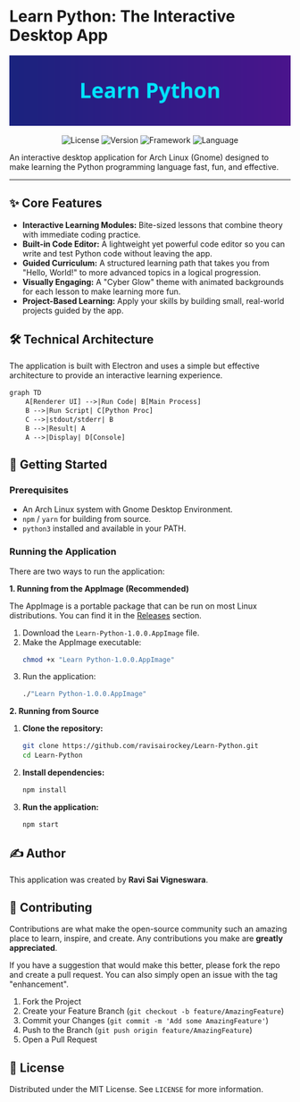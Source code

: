 # Learn Python: The Interactive Desktop App

![Learn Python Banner](./assets/banner.svg)

<p align="center">
  <img src="https://img.shields.io/badge/license-MIT-blue.svg" alt="License">
  <img src="https://img.shields.io/badge/version-1.0.0-brightgreen.svg" alt="Version">
  <img src="https://img.shields.io/badge/framework-Electron-47848f.svg" alt="Framework">
  <img src="https://img.shields.io/badge/language-Python-3776ab.svg" alt="Language">
</p>

An interactive desktop application for Arch Linux (Gnome) designed to make learning the Python programming language fast, fun, and effective.

---

## ✨ Core Features

*   **Interactive Learning Modules:** Bite-sized lessons that combine theory with immediate coding practice.
*   **Built-in Code Editor:** A lightweight yet powerful code editor so you can write and test Python code without leaving the app.
*   **Guided Curriculum:** A structured learning path that takes you from "Hello, World!" to more advanced topics in a logical progression.
*   **Visually Engaging:** A "Cyber Glow" theme with animated backgrounds for each lesson to make learning more fun.
*   **Project-Based Learning:** Apply your skills by building small, real-world projects guided by the app.

## 🛠️ Technical Architecture

The application is built with Electron and uses a simple but effective architecture to provide an interactive learning experience.

```mermaid
graph TD
    A[Renderer UI] -->|Run Code| B[Main Process]
    B -->|Run Script| C[Python Proc]
    C -->|stdout/stderr| B
    B -->|Result| A
    A -->|Display| D[Console]

```


## 🚀 Getting Started

### Prerequisites

*   An Arch Linux system with Gnome Desktop Environment.
*   `npm` / `yarn` for building from source.
*   `python3` installed and available in your PATH.

### Running the Application

There are two ways to run the application:

**1. Running from the AppImage (Recommended)**

The AppImage is a portable package that can be run on most Linux distributions. You can find it in the [Releases](https://github.com/ravisairockey/Learn-Python/releases) section.

1.  Download the `Learn-Python-1.0.0.AppImage` file.
2.  Make the AppImage executable:
    ```bash
    chmod +x "Learn Python-1.0.0.AppImage"
    ```
3.  Run the application:
    ```bash
    ./"Learn Python-1.0.0.AppImage"
    ```

**2. Running from Source**

1.  **Clone the repository:**
    ```bash
    git clone https://github.com/ravisairockey/Learn-Python.git
    cd Learn-Python
    ```

2.  **Install dependencies:**
    ```bash
    npm install
    ```

3.  **Run the application:**
    ```bash
    npm start
    ```

## ✍️ Author

This application was created by **Ravi Sai Vigneswara**.

## 🤝 Contributing

Contributions are what make the open-source community such an amazing place to learn, inspire, and create. Any contributions you make are **greatly appreciated**.

If you have a suggestion that would make this better, please fork the repo and create a pull request. You can also simply open an issue with the tag "enhancement".

1.  Fork the Project
2.  Create your Feature Branch (`git checkout -b feature/AmazingFeature`)
3.  Commit your Changes (`git commit -m 'Add some AmazingFeature'`)
4.  Push to the Branch (`git push origin feature/AmazingFeature`)
5.  Open a Pull Request

## 📄 License

Distributed under the MIT License. See `LICENSE` for more information.
